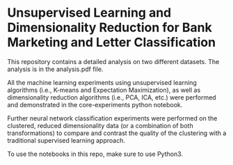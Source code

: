 # Unsupervised Learning and Dimensionality Reduction for Bank Marketing and Letter Classification

This repository contains a detailed analysis on two different datasets. The analysis is in the analysis.pdf file.

All the machine learning experiments using unsupervised learning algorithms (i.e., K-means and Expectation Maximization), as well as dimensionality reduction algorithms (i.e., PCA, ICA, etc.) were performed and demonstrated in the core-experiments python notebook. 

Further neural network classification experiments were performed on the clustered, reduced dimensionality data (or a combination of both transformations) to compare and contrast the quality of the clustering with a traditional supervised learning approach.

To use the notebooks in this repo, make sure to use Python3.
